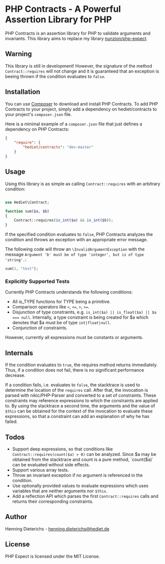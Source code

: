 PHP Contracts - A Powerful Assertion Library for PHP
=====================================================

PHP Contracts is an assertion library for PHP to validate arguments and invariants.
This library aims to replace my library [nunzion/php-expect](https://bitbucket.org/nunzion/php-expect).

Warning
-------
This library is still in development!
However, the signature of the method `Contract::requires` will not change 
and it is guaranteed that an exception is beeing thrown if the condition evaluates to `false`.

Installation
------------
You can use [Composer](http://getcomposer.org/) to download and install PHP Contracts.
To add PHP Contracts to your project, simply add a dependency on hediet/contracts to your project's `composer.json` file.

Here is a minimal example of a `composer.json` file that just defines a dependency on PHP Contracts:

``` json
{
    "require": {
        "hediet/contracts": "dev-master"
    }
}
```

Usage
-----

Using this library is as simple as calling `Contract::requires` with an arbitrary condition:

``` php

use Hediet\Contract;

function sum($a, $b)
{
    Contract::requires(is_int($a) && is_int($b));
}

```

If the specified condition evaluates to `false`, PHP Contracts analyzes the condition and throws
an exception with an appropriate error message.

The following code will throw an `\InvalidArgumentException` with the message `Argument 'b' must be of type 'integer', but is of type 'string'.`:
``` php
sum(1, "test");
```

### Explicitly Supported Tests

Currently PHP Contracts understands the following conditions:
* All is_TYPE functions for TYPE being a primitive.
* Comparison operators like `<`, `<=`, `>`, `>=`.
* Disjunction of type constraints, e.g. `is_int($a) || is_float($a) || $a === null`. 
  Internally, a type constraint is being created for $a which denotes that $a must be of type `int|float|null`.
* Conjunction of constraints.

However, currently all expressions must be constants or arguments.

Internals
---------
If the condition evaluates to `true`, the requires method returns immediately. 
Thus, if a condition does not fail, there is no significant performance decrease.

If a condition fails, i.e. evaluates to `false`, the stacktrace is used to determine the location of
the `requires` call. After that, the invocation is parsed with nikic/PHP-Parser and converted
to a set of constraints. These constraints may reference expressions to which the constraints are applied to.
By using the stacktrace a second time, the arguments and the value of `$this` can be obtained for the context
of the invocation to evaluate these expressions, so that a constraint can add an explanation of why he has failed.

Todos
------
* Support deep expressions, so that conditions like `Contract::requires(count($a) > 0)` can be analyzed.
  Since $a may be obtained from the stacktrace and count is a pure method, `count($a)` can be evaluated without side effects.
* Support various array tests.
* Throw an invariant exception if no argument is referenced in the condition.
* Use optionally provided values to evaluate expressions which uses variables that are neither arguments nor `$this`.
* Add a reflection API which parses the first `Contract::requires` calls and returns their corresponding constraints.

Author
------
Henning Dieterichs - henning.dieterichs@hediet.de

License
-------
PHP Expect is licensed under the MIT License.